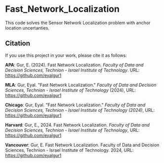 # Fast_Network_Localization
This code solves the Sensor Network Localization problem with anchor location uncertanties. 

## Citation
If you use this project in your work, please cite it as follows:

**APA**:
Gur, E. (2024). Fast Network Localization. _Faculty of Data and Decision Sciences, Technion - Israel Institute of Technology_. URL: https://github.com/eyalgur1

**MLA**:
Gur, Eyal. "Fast Network Localization." _Faculty of Data and Decision Sciences, Technion - Israel Institute of Technology_ (2024), URL: https://github.com/eyalgur1

**Chicago**:
Gur, Eyal. "Fast Network Localization." _Faculty of Data and Decision Sciences, Technion - Israel Institute of Technology (2024)_, URL: https://github.com/eyalgur1

**Harvard**:
Gur, E., 2024. Fast Network Localization. _Faculty of Data and Decision Sciences, Technion - Israel Institute of Technology_, URL: https://github.com/eyalgur1

**Vancouver**:
Gur, E. Fast Network Localization. Faculty of Data and Decision Sciences, Technion - Israel Institute of Technology. 2024, URL: https://github.com/eyalgur1
